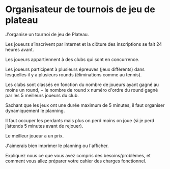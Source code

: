 # Organisateur de tournois de jeu de plateau

J'organise un tournoi de jeu de Plateau.

Les joueurs s’inscrivent par internet et la clôture des inscriptions se fait 24 heures avant.

Les joueurs appartiennent à des clubs qui sont en concurrence.

Les joueurs participent à plusieurs épreuves (jeux différents) dans lesquelles il y a plusieurs rounds (éliminations comme au tennis).

Les clubs sont classés en fonction du nombre de joueurs ayant gagné au moins un round, + le nombre de round x numéro d'ordre du round gagné par les 5 meilleurs joueurs du club.

Sachant que les jeux ont une durée maximum de 5 minutes, il faut organiser dynamiquement le planning. 

Il faut occuper les perdants mais plus on perd moins on joue (si je perd j’attends 5 minutes avant de rejouer).

Le meilleur joueur a un prix.

J'aimerais bien imprimer le planning ou l'afficher.

Expliquez nous ce que vous avez compris des besoins/problèmes, et comment vous allez préparer votre cahier des charges fonctionnel.
